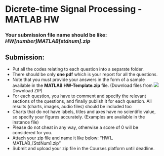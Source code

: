 # Dicrete-time Signal Processing - MATLAB HW
### Your submission file name should be like: *HW[number]_MATLAB_[stdnum].zip*


## Submission:
- Put all the codes relating to each question into a separate folder.
- There should be only **one pdf** which is your report for all the questions.
- Note that you must provide your answers in the form of a sample available in the
**MATLAB HW-Template.zip** file. (Download files from <img src="https://render.githubusercontent.com/render/math?math={\color{Green}Code>}">Download ZIP)
- For each question, you have to comment and specify the
relevant sections of the questions, and finally publish it for each question. All
results (charts, images, audio files) should be included too
- Charts that do not have labels, titles and axes have no scientific value, so specify
your figures accurately. (Examples are available in the instance file)
- Please do not cheat in any way, otherwise a score of 0 will be considered for you.
- Attach your zip file and name it like below: “HW1_ MATLAB_[StdNum].zip”
- Submit and upload your zip file in the Courses platform until deadline.


















